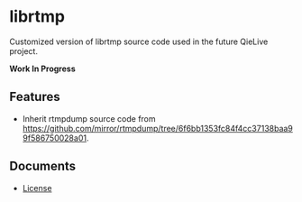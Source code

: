 ﻿# librtmp

Customized version of librtmp source code used in the future QieLive project.

**Work In Progress**

## Features

- Inherit rtmpdump source code from
  https://github.com/mirror/rtmpdump/tree/6f6bb1353fc84f4cc37138baa99f586750028a01.

## Documents

- [License](License.md)
